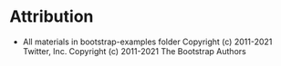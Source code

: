 # Attribution

* All materials in bootstrap-examples folder Copyright (c) 2011-2021 Twitter, Inc.  Copyright (c) 2011-2021 The Bootstrap Authors


